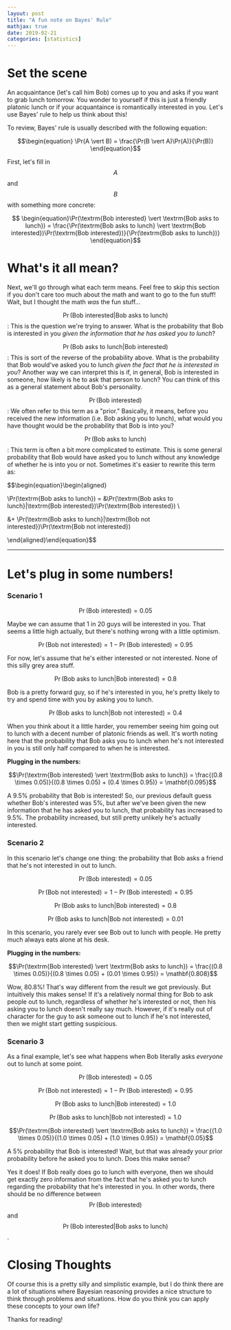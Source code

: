 ```yaml
---
layout: post
title: "A fun note on Bayes' Rule"
mathjax: true
date: 2019-02-21
categories: [statistics]
---
```


# Set the scene

An acquaintance (let's call him Bob) comes up to you and asks if you want to grab lunch tomorrow. You wonder to yourself if this is just a friendly platonic lunch or if your acquantaince is romantically interested in you. Let's use Bayes' rule to help us think about this!

To review, Bayes' rule is usually described with the following equation:

$$\begin{equation} \Pr(A \vert B) = \frac{\Pr(B \vert A)\Pr(A)}{\Pr(B)} \end{equation}$$

First, let's fill in $$A$$ and $$B$$ with something more concrete:

$$ \begin{equation}\Pr(\textrm{Bob interested} \vert \textrm{Bob asks to lunch}) = \frac{\Pr(\textrm{Bob asks to lunch} \vert \textrm{Bob interested})\Pr(\textrm{Bob interested})}{\Pr(\textrm{Bob asks to lunch})} \end{equation}$$

# What's it all mean?

Next, we'll go through what each term means. Feel free to skip this section if you don't care too much about the math and want to go to the fun stuff! Wait, but I thought the math *was* the fun stuff...

$$\Pr(\textrm{Bob interested} \vert \textrm{Bob asks to lunch})$$: This is the question we're trying to answer. What is the probability that Bob is interested in you *given the information that he has asked you to lunch*?

$$\Pr(\textrm{Bob asks to lunch} \vert \textrm{Bob interested})$$: This is sort of the reverse of the probability above. What is the probability that Bob would've asked you to lunch *given the fact that he is interested in you*? Another way we can interpret this is if, in general, Bob is interested in someone, how likely is he to ask that person to lunch? You can think of this as a general statement about Bob's personality.

$$\Pr(\textrm{Bob interested})$$: We often refer to this term as a "prior." Basically, it means, before you received the new information (i.e. Bob asking you to lunch), what would you have thought would be the probability that Bob is into you?

$$\Pr(\textrm{Bob asks to lunch})$$: This term is often a bit more complicated to estimate. This is some general probability that Bob would have asked you to lunch without any knowledge of whether he is into you or not. Sometimes it's easier to rewrite this term as:

$$\begin{equation}\begin{aligned}

\Pr(\textrm{Bob asks to lunch}) = &\Pr(\textrm{Bob asks to lunch}|\textrm{Bob interested})\Pr(\textrm{Bob interested})  \\

&+ \Pr(\textrm{Bob asks to lunch}|\textrm{Bob not interested})\Pr(\textrm{Bob not interested})

\end{aligned}\end{equation}$$



---

# Let's plug in some numbers!

### Scenario 1

$$\Pr(\textrm{Bob interested}) = 0.05$$

Maybe we can assume that 1 in 20 guys will be interested in you. That seems a little high actually, but there's nothing wrong with a little optimism.

$$\Pr(\textrm{Bob not interested}) = 1 - \Pr(\textrm{Bob interested})  = 0.95$$

For now, let's assume that he's either interested or not interested. None of this silly grey area stuff.

$$\Pr(\textrm{Bob asks to lunch} \vert \textrm{Bob interested}) = 0.8$$

Bob is a pretty forward guy, so if he's interested in you, he's pretty likely to try and spend time with you by asking you to lunch.

$$\Pr(\textrm{Bob asks to lunch} \vert \textrm{Bob not interested}) = 0.4$$

When you think about it a little harder, you remember seeing him going out to lunch with a decent number of platonic friends as well. It's worth noting here that the probability that Bob asks you to lunch when he's not interested in you is still only half compared to when he is interested.

**Plugging in the numbers:**

$$\Pr(\textrm{Bob interested} \vert \textrm{Bob asks to lunch}) = \frac{(0.8 \times 0.05)}{(0.8 \times 0.05) + (0.4 \times 0.95)} = \mathbf{0.095}$$

A 9.5% probability that Bob is interested! So, our previous default guess whether Bob's interested was 5%, but after we've been given the new information that he has asked you to lunch, that probability has increased to 9.5%. The probability increased, but still pretty unlikely he's actually interested.

### Scenario 2

In this scenario let's change one thing: the probability that Bob asks a friend that he's not interested in out to lunch.

$$\Pr(\textrm{Bob interested}) = 0.05$$

$$\Pr(\textrm{Bob not interested}) = 1 - \Pr(\textrm{Bob interested})  = 0.95$$

$$\Pr(\textrm{Bob asks to lunch} \vert \textrm{Bob interested}) = 0.8$$

$$\Pr(\textrm{Bob asks to lunch} \vert \textrm{Bob not interested}) = 0.01$$

In this scenario, you rarely ever see Bob out to lunch with people. He pretty much always eats alone at his desk.

**Plugging in the numbers:**

$$\Pr(\textrm{Bob interested} \vert \textrm{Bob asks to lunch}) = \frac{(0.8 \times 0.05)}{(0.8 \times 0.05) + (0.01 \times 0.95)} = \mathbf{0.808}$$

Wow, 80.8%! That's way different from the result we got previously. But intuitively this makes sense! If it's a relatively normal thing for Bob to ask people out to lunch, regardless of whether he's interested or not, then his asking you to lunch doesn't really say much. However, if it's really out of character for the guy to ask someone out to lunch if he's not interested, then we might start getting suspicious.

### Scenario 3

As a final example, let's see what happens when Bob literally asks *everyone* out to lunch at some point.

$$\Pr(\textrm{Bob interested}) = 0.05$$

$$\Pr(\textrm{Bob not interested}) = 1 - \Pr(\textrm{Bob interested})  = 0.95$$

$$\Pr(\textrm{Bob asks to lunch} \vert \textrm{Bob interested}) = 1.0$$

$$\Pr(\textrm{Bob asks to lunch} \vert \textrm{Bob not interested}) = 1.0$$

$$\Pr(\textrm{Bob interested} \vert \textrm{Bob asks to lunch}) = \frac{(1.0 \times 0.05)}{(1.0 \times 0.05) + (1.0 \times 0.95)} = \mathbf{0.05}$$

A 5% probability that Bob is interested! Wait, but that was already your prior probability before he asked you to lunch. Does this make sense?

Yes it does! If Bob really does go to lunch with everyone, then we should get exactly zero information from the fact that he's asked you to lunch regarding the probability that he's interested in you. In other words, there should be no difference between $$\Pr(\textrm{Bob interested})$$ and $$\Pr(\textrm{Bob interested} \vert \textrm{Bob asks to lunch})$$. 

# Closing Thoughts

Of course this is a pretty silly and simplistic example, but I do think there are a lot of situations where Bayesian reasoning provides a nice structure to think through problems and situations. How do you think you can apply these concepts to your own life?

Thanks for reading!
